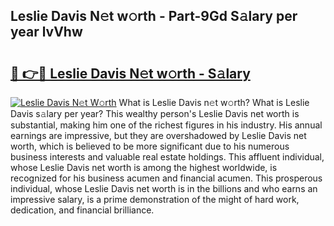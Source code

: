 ## Leslie Davis N𝚎t w𝚘rth - Part-9Gd S𝚊lary per year lvVhw

# <h2><a href="http://gc3srq.nevu.top/?p=Leslie+Davis">🔗 👉🔴 Leslie Davis N𝚎t w𝚘rth - S𝚊lary</a></h2>

[![Leslie Davis N𝚎t W𝚘rth](https://i.imgur.com/Oavwk0R.jpeg)](http://gc3srq.nevu.top/?p=Leslie+Davis)
What is Leslie Davis n𝚎t w𝚘rth? What is Leslie Davis s𝚊lary per year?
This wealthy person's Leslie Davis net worth is substantial, making him one of the richest figures in his industry. His annual earnings are impressive, but they are overshadowed by Leslie Davis net worth, which is believed to be more significant due to his numerous business interests and valuable real estate holdings. This affluent individual, whose Leslie Davis net worth is among the highest worldwide, is recognized for his business acumen and financial acumen. This prosperous individual, whose Leslie Davis net worth is in the billions and who earns an impressive salary, is a prime demonstration of the might of hard work, dedication, and financial brilliance.
